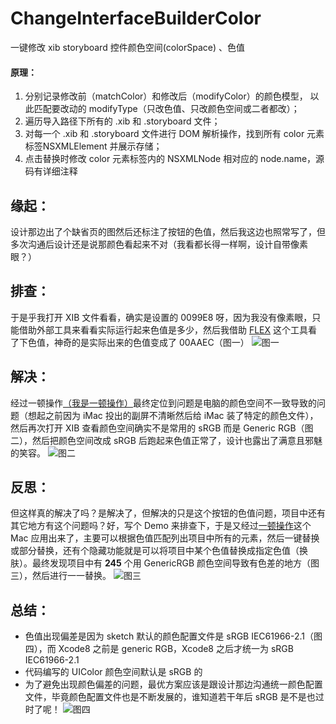 # ChangeInterfaceBuilderColor
一键修改 xib storyboard 控件颜色空间(colorSpace) 、色值
#### 原理：
1. 分别记录修改前（matchColor）和修改后（modifyColor）的颜色模型， 以此匹配要改动的 modifyType（只改色值、只改颜色空间或二者都改）；
2. 遍历导入路径下所有的 .xib 和 .storyboard 文件；
3. 对每一个 .xib 和 .storyboard 文件进行 DOM 解析操作，找到所有 color 元素标签NSXMLElement 并展示存储；
4. 点击替换时修改 color 元素标签内的 NSXMLNode 相对应的 node.name，源码有详细注释
## 缘起：
设计那边出了个缺省页的图然后还标注了按钮的色值，然后我这边也照常写了，但多次沟通后设计还是说那颜色看起来不对（我看都长得一样啊，设计自带像素眼？）
## 排查：
于是乎我打开 XIB 文件看看，确实是设置的 0099E8 呀，因为我没有像素眼，只能借助外部工具来看看实际运行起来色值是多少，然后我借助 [FLEX](https://github.com/Flipboard/FLEX) 这个工具看了下色值，神奇的是实际出来的色值变成了 00AAEC（图一）
![图一](https://upload-images.jianshu.io/upload_images/1615548-cdc538c780fc9721.png?imageMogr2/auto-orient/strip%7CimageView2/2/w/1240)
## 解决：
经过一顿操作[（我是一顿操作）](https://stackoverflow.com/questions/10039641/ios-color-on-xcode-simulator-is-different-from-the-color-on-device#new-answer)最终定位到问题是电脑的颜色空间不一致导致的问题（想起之前因为 iMac 投出的副屏不清晰然后给 iMac 装了特定的颜色文件），然后再次打开 XIB 查看颜色空间确实不是常用的 sRGB 而是 Generic RGB（图二），然后把颜色空间改成 sRGB 后跑起来色值正常了，设计也露出了满意且邪魅的笑容。
![图二](https://upload-images.jianshu.io/upload_images/1615548-641b92cbb07a6805.png?imageMogr2/auto-orient/strip%7CimageView2/2/w/1240)
## 反思：
但这样真的解决了吗？是解决了，但解决的只是这个按钮的色值问题，项目中还有其它地方有这个问题吗？好，写个 Demo 来排查下，于是又经过[一顿操作](https://github.com/fabcz/ChangeInterfaceBuilderColor)这个 Mac 应用出来了，主要可以根据色值匹配列出项目中所有的元素，然后一键替换或部分替换，还有个隐藏功能就是可以将项目中某个色值替换成指定色值（换肤）。最终发现项目中有 **245** 个用 GenericRGB 颜色空间导致有色差的地方（图三），然后进行一一替换。
![图三](https://upload-images.jianshu.io/upload_images/1615548-4f03ec71d428a175.png?imageMogr2/auto-orient/strip%7CimageView2/2/w/1240)
## 总结：
- 色值出现偏差是因为 sketch 默认的颜色配置文件是 sRGB IEC61966-2.1（图四），而 Xcode8 之前是 generic RGB，Xcode8 之后才统一为 sRGB IEC61966-2.1
- 代码编写的 UIColor 颜色空间默认是 sRGB 的
- 为了避免出现颜色偏差的问题，最优方案应该是跟设计那边沟通统一颜色配置文件，毕竟颜色配置文件也是不断发展的，谁知道若干年后 sRGB 是不是也过时了呢！
![图四](https://upload-images.jianshu.io/upload_images/1615548-dcc738dc11a10238.png?imageMogr2/auto-orient/strip%7CimageView2/2/w/1240)
